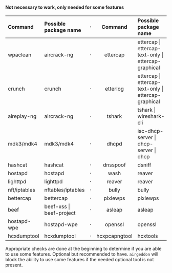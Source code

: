 #### Not necessary to work, only needed for some features

 Command      | Possible package name    | &#8901; | Command       | Possible package name                                
:-------------|:-------------------------|:-------:|:-------------:|:-----------------------------------------------------
 wpaclean     | aircrack-ng              | &#8901; | ettercap      | ettercap \| ettercap-text-only \| ettercap-graphical 
 crunch       | crunch                   | &#8901; | etterlog      | ettercap \| ettercap-text-only \| ettercap-graphical 
 aireplay-ng  | aircrack-ng              | &#8901; | tshark        | tshark \| wireshark-cli                              
 mdk3/mdk4    | mdk3/mdk4                | &#8901; | dhcpd         | isc-dhcp-server \| dhcp-server \| dhcp               
 hashcat      | hashcat                  | &#8901; | dnsspoof      | dsniff                                               
 hostapd      | hostapd                  | &#8901; | wash          | reaver                                               
 lighttpd     | lighttpd                 | &#8901; | reaver        | reaver                                               
 nft/iptables | nftables/iptables        | &#8901; | bully         | bully                                                
 bettercap    | bettercap                | &#8901; | pixiewps      | pixiewps                                             
 beef         | beef-xss \| beef-project | &#8901; | asleap        | asleap                                               
 hostapd-wpe  | hostapd-wpe              | &#8901; | openssl       | openssl                                              
 hcxdumptool  | hcxdumptool              | &#8901; | hcxpcapngtool | hcxtools                                             

Appropriate checks are done at the beginning to determine if you are able to use some features. Optional but recommended to have. `airgeddon` will block the ability to use some features if the needed optional tool is not present.